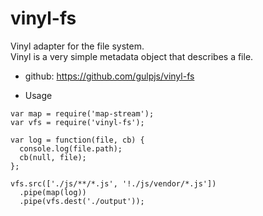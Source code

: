 # vinyl-fs  

Vinyl adapter for the file system.  
Vinyl is a very simple metadata object that describes a file. 

* github: https://github.com/gulpjs/vinyl-fs


* Usage
```
var map = require('map-stream');
var vfs = require('vinyl-fs');

var log = function(file, cb) {
  console.log(file.path);
  cb(null, file);
};

vfs.src(['./js/**/*.js', '!./js/vendor/*.js'])
  .pipe(map(log))
  .pipe(vfs.dest('./output'));
```
